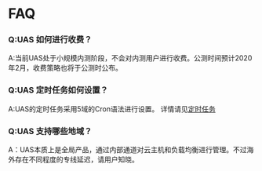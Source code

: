 # FAQ

### Q:UAS 如何进行收费？

A:当前UAS处于小规模内测阶段，不会对内测用户进行收费。公测时间预计2020年2月，收费策略也将于公测时公布。

### Q:UAS 定时任务如何设置？

A:UAS的定时任务采用5域的Cron语法进行设置。 详情请见[定时任务](http://docs.ucloud.cn/compute/uas/guide/schedule)

### Q:UAS 支持哪些地域？

A：UAS本质上是全局产品，通过内部通道对云主机和负载均衡进行管理。不过海外存在不同程度的专线延迟，请用户知晓。

